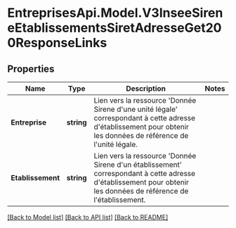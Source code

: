 # EntreprisesApi.Model.V3InseeSireneEtablissementsSiretAdresseGet200ResponseLinks

## Properties

Name | Type | Description | Notes
------------ | ------------- | ------------- | -------------
**Entreprise** | **string** | Lien vers la ressource &#39;Donnée Sirene d&#39;une unité légale&#39; correspondant à cette adresse d&#39;établissement pour obtenir les données de référence de l&#39;unité légale. | 
**Etablissement** | **string** | Lien vers la ressource &#39;Donnée Sirene d&#39;un établissement&#39; correspondant à cette adresse d&#39;établissement pour obtenir les données de référence de l&#39;établissement. | 

[[Back to Model list]](../README.md#documentation-for-models) [[Back to API list]](../README.md#documentation-for-api-endpoints) [[Back to README]](../README.md)

